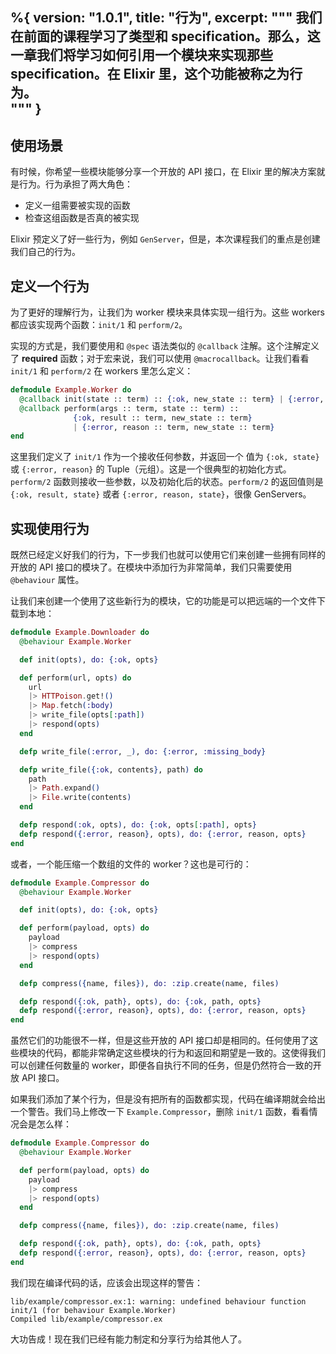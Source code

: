 %{
  version: "1.0.1",
  title: "行为",
  excerpt: """
  我们在前面的课程学习了类型和 specification。那么，这一章我们将学习如何引用一个模块来实现那些 specification。在 Elixir 里，这个功能被称之为行为。  
  """
}
---

## 使用场景

有时候，你希望一些模块能够分享一个开放的 API 接口，在 Elixir 里的解决方案就是行为。行为承担了两大角色：  

+ 定义一组需要被实现的函数  
+ 检查这组函数是否真的被实现  

Elixir 预定义了好一些行为，例如 `GenServer`，但是，本次课程我们的重点是创建我们自己的行为。  

## 定义一个行为

为了更好的理解行为，让我们为 worker 模块来具体实现一组行为。这些 workers 都应该实现两个函数：`init/1` 和 `perform/2`。  

实现的方式是，我们要使用和 `@spec` 语法类似的 `@callback` 注解。这个注解定义了 __required__ 函数；对于宏来说，我们可以使用 `@macrocallback`。让我们看看 `init/1` 和 `perform/2` 在 workers 里怎么定义：  

```elixir
defmodule Example.Worker do
  @callback init(state :: term) :: {:ok, new_state :: term} | {:error, reason :: term}
  @callback perform(args :: term, state :: term) ::
              {:ok, result :: term, new_state :: term}
              | {:error, reason :: term, new_state :: term}
end
```

这里我们定义了 `init/1` 作为一个接收任何参数，并返回一个 值为 `{:ok, state}` 或 `{:error, reason}` 的 Tuple（元组）。这是一个很典型的初始化方式。`perform/2` 函数则接收一些参数，以及初始化后的状态。`perform/2` 的返回值则是 `{:ok, result, state}` 或者 `{:error, reason, state}`，很像 GenServers。  

## 实现使用行为

既然已经定义好我们的行为，下一步我们也就可以使用它们来创建一些拥有同样的开放的 API 接口的模块了。在模块中添加行为非常简单，我们只需要使用 `@behaviour` 属性。  

让我们来创建一个使用了这些新行为的模块，它的功能是可以把远端的一个文件下载到本地：  

```elixir
defmodule Example.Downloader do
  @behaviour Example.Worker

  def init(opts), do: {:ok, opts}

  def perform(url, opts) do
    url
    |> HTTPoison.get!()
    |> Map.fetch(:body)
    |> write_file(opts[:path])
    |> respond(opts)
  end

  defp write_file(:error, _), do: {:error, :missing_body}

  defp write_file({:ok, contents}, path) do
    path
    |> Path.expand()
    |> File.write(contents)
  end

  defp respond(:ok, opts), do: {:ok, opts[:path], opts}
  defp respond({:error, reason}, opts), do: {:error, reason, opts}
end
```

或者，一个能压缩一个数组的文件的 worker？这也是可行的：  

```elixir
defmodule Example.Compressor do
  @behaviour Example.Worker

  def init(opts), do: {:ok, opts}

  def perform(payload, opts) do
    payload
    |> compress
    |> respond(opts)
  end

  defp compress({name, files}), do: :zip.create(name, files)

  defp respond({:ok, path}, opts), do: {:ok, path, opts}
  defp respond({:error, reason}, opts), do: {:error, reason, opts}
end
```

虽然它们的功能很不一样，但是这些开放的 API 接口却是相同的。任何使用了这些模块的代码，都能非常确定这些模块的行为和返回和期望是一致的。这使得我们可以创建任何数量的 worker，即便各自执行不同的任务，但是仍然符合一致的开放 API 接口。  

如果我们添加了某个行为，但是没有把所有的函数都实现，代码在编译期就会给出一个警告。我们马上修改一下 `Example.Compressor`，删除 `init/1` 函数，看看情况会是怎么样：  

```elixir
defmodule Example.Compressor do
  @behaviour Example.Worker

  def perform(payload, opts) do
    payload
    |> compress
    |> respond(opts)
  end

  defp compress({name, files}), do: :zip.create(name, files)

  defp respond({:ok, path}, opts), do: {:ok, path, opts}
  defp respond({:error, reason}, opts), do: {:error, reason, opts}
end
```

我们现在编译代码的话，应该会出现这样的警告：  

```shell
lib/example/compressor.ex:1: warning: undefined behaviour function init/1 (for behaviour Example.Worker)
Compiled lib/example/compressor.ex
```

大功告成！现在我们已经有能力制定和分享行为给其他人了。  
